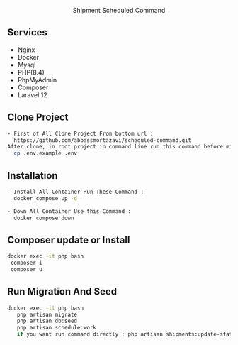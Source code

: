 <p align="center"><a href="https://laravel.com" target="_blank"></a> Shipment Scheduled Command




## Services
- Nginx
- Docker
- Mysql
- PHP(8.4)
- PhpMyAdmin
- Composer
- Laravel 12

## Clone Project
```sh
- First of All Clone Project From bottom url : 
  https://github.com/abbassmortazavi/scheduled-command.git
After clone, in root project in command line run this command before migrate : 
  cp .env.example .env
```



## Installation
```sh
- Install All Container Run These Command : 
  docker compose up -d

- Down All Container Use this Command :
  docker compose down
```

## Composer update or Install
```sh
docker exec -it php bash
 composer i
 composer u
```

## Run Migration And Seed
```sh
docker exec -it php bash
   php artisan migrate
   php artisan db:seed
   php artisan schedule:work
   if you want run command directly : php artisan shipments:update-statuses
```
